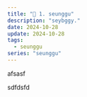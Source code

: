 ```yaml
---
title: "🎇 1. seunggu"
description: "seybggy."
date: 2024-10-28
update: 2024-10-28
tags:
  - seunggu
series: "seunggu"
---
```


afsasf

sdfdsfd